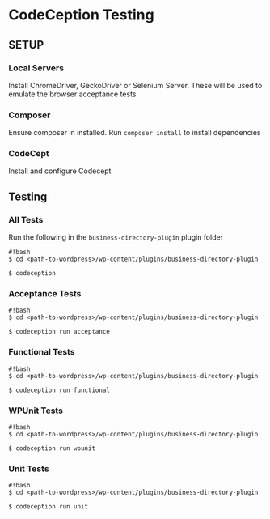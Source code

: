# CodeCeption Testing

## SETUP

### Local Servers
Install ChromeDriver, GeckoDriver or Selenium Server. These will be used to emulate the browser acceptance tests

### Composer
Ensure composer in installed. Run `composer install` to install dependencies

### CodeCept
Install and configure Codecept

## Testing

### All Tests

Run the following in the `business-directory-plugin` plugin folder

```
#!bash 
$ cd <path-to-wordpress>/wp-content/plugins/business-directory-plugin

$ codeception

```

### Acceptance Tests

```
#!bash 
$ cd <path-to-wordpress>/wp-content/plugins/business-directory-plugin

$ codeception run acceptance

```

### Functional Tests

```
#!bash 
$ cd <path-to-wordpress>/wp-content/plugins/business-directory-plugin

$ codeception run functional

```


### WPUnit Tests

```
#!bash 
$ cd <path-to-wordpress>/wp-content/plugins/business-directory-plugin

$ codeception run wpunit

```

### Unit Tests

```
#!bash 
$ cd <path-to-wordpress>/wp-content/plugins/business-directory-plugin

$ codeception run unit

```